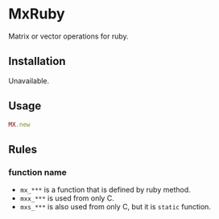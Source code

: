 # MxRuby

Matrix or vector operations for ruby.

## Installation

Unavailable.

## Usage

```ruby
MX.new
```

## Rules

### function name

- `mx_***` is a function that is defined by ruby method.
- `mxx_***` is used from only C.
- `mxs_***` is also used from only C, but it is `static` function.
